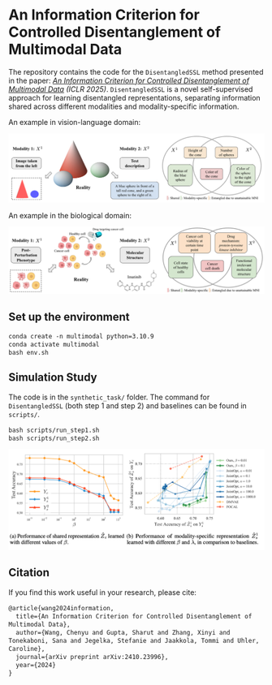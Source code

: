 # An Information Criterion for Controlled Disentanglement of Multimodal Data

The repository contains the code for the `DisentangledSSL` method presented in the paper: *[An Information Criterion for Controlled Disentanglement of Multimodal Data](https://arxiv.org/abs/2410.23996) (ICLR 2025)*. `DisentangledSSL` is a novel self-supervised approach for learning disentangled representations, separating information shared across different modalities and modality-specific information.

An example in vision-language domain:

![img](imgs/mainfig1.png)

An example in the biological domain:

![img](imgs/mainfig1_bio.png)


## Set up the environment

```
conda create -n multimodal python=3.10.9
conda activate multimodal
bash env.sh
```

## Simulation Study
The code is in the `synthetic_task/` folder. The command for `DisentangledSSL` (both step 1 and step 2) and baselines can be found in `scripts/`.

```
bash scripts/run_step1.sh
bash scripts/run_step2.sh
```

![img](imgs/image.png)

## Citation
If you find this work useful in your research, please cite:

```
@article{wang2024information,
  title={An Information Criterion for Controlled Disentanglement of Multimodal Data},
  author={Wang, Chenyu and Gupta, Sharut and Zhang, Xinyi and Tonekaboni, Sana and Jegelka, Stefanie and Jaakkola, Tommi and Uhler, Caroline},
  journal={arXiv preprint arXiv:2410.23996},
  year={2024}
}
```
